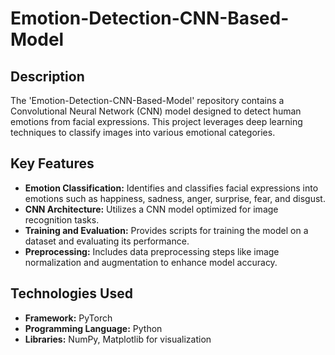 # Emotion-Detection-CNN-Based-Model

## Description
The 'Emotion-Detection-CNN-Based-Model' repository contains a Convolutional Neural Network (CNN) model designed to detect human emotions from facial expressions. This project leverages deep learning techniques to classify images into various emotional categories.

## Key Features
- **Emotion Classification:** Identifies and classifies facial expressions into emotions such as happiness, sadness, anger, surprise, fear, and disgust.
- **CNN Architecture:** Utilizes a CNN model optimized for image recognition tasks.
- **Training and Evaluation:** Provides scripts for training the model on a dataset and evaluating its performance.
- **Preprocessing:** Includes data preprocessing steps like image normalization and augmentation to enhance model accuracy.

## Technologies Used
- **Framework:** PyTorch
- **Programming Language:** Python
- **Libraries:** NumPy, Matplotlib for visualization
